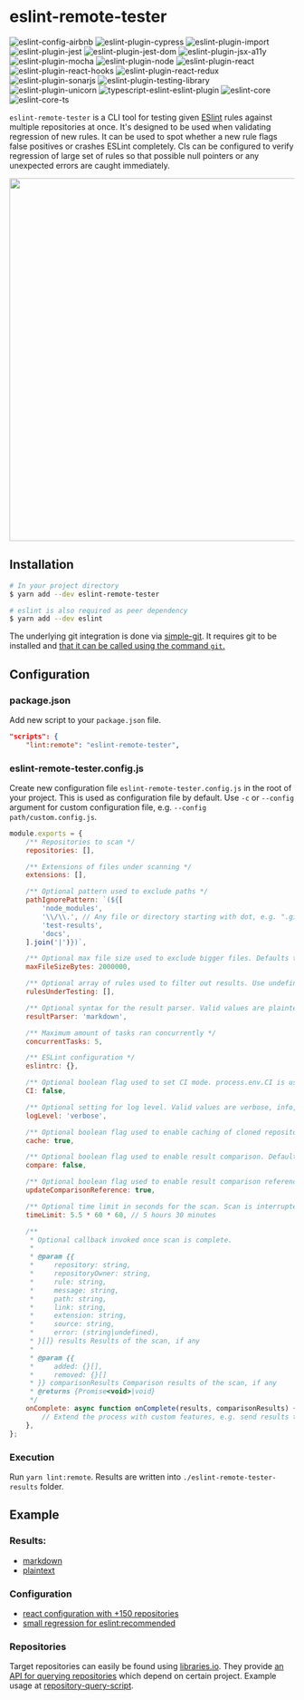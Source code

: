 # eslint-remote-tester

![eslint-config-airbnb](https://github.com/AriPerkkio/eslint-remote-tester/workflows/eslint-config-airbnb/badge.svg)
![eslint-plugin-cypress](https://github.com/AriPerkkio/eslint-remote-tester/workflows/eslint-plugin-cypress/badge.svg)
![eslint-plugin-import](https://github.com/AriPerkkio/eslint-remote-tester/workflows/eslint-plugin-import/badge.svg)
![eslint-plugin-jest](https://github.com/AriPerkkio/eslint-remote-tester/workflows/eslint-plugin-jest/badge.svg)
![eslint-plugin-jest-dom](https://github.com/AriPerkkio/eslint-remote-tester/workflows/eslint-plugin-jest-dom/badge.svg)
![eslint-plugin-jsx-a11y](https://github.com/AriPerkkio/eslint-remote-tester/workflows/eslint-plugin-jsx-a11y/badge.svg)
![eslint-plugin-mocha](https://github.com/AriPerkkio/eslint-remote-tester/workflows/eslint-plugin-mocha/badge.svg)
![eslint-plugin-node](https://github.com/AriPerkkio/eslint-remote-tester/workflows/eslint-plugin-node/badge.svg)
![eslint-plugin-react](https://github.com/AriPerkkio/eslint-remote-tester/workflows/eslint-plugin-react/badge.svg)
![eslint-plugin-react-hooks](https://github.com/AriPerkkio/eslint-remote-tester/workflows/eslint-plugin-react-hooks/badge.svg)
![eslint-plugin-react-redux](https://github.com/AriPerkkio/eslint-remote-tester/workflows/eslint-plugin-react-redux/badge.svg)
![eslint-plugin-sonarjs](https://github.com/AriPerkkio/eslint-remote-tester/workflows/eslint-plugin-sonarjs/badge.svg)
![eslint-plugin-testing-library](https://github.com/AriPerkkio/eslint-remote-tester/workflows/eslint-plugin-testing-library/badge.svg)
![eslint-plugin-unicorn](https://github.com/AriPerkkio/eslint-remote-tester/workflows/eslint-plugin-unicorn/badge.svg)
![typescript-eslint-eslint-plugin](https://github.com/AriPerkkio/eslint-remote-tester/workflows/typescript-eslint-eslint-plugin/badge.svg)
![eslint-core](https://github.com/AriPerkkio/eslint-remote-tester/workflows/eslint-core/badge.svg)
![eslint-core-ts](https://github.com/AriPerkkio/eslint-remote-tester/workflows/eslint-core-ts/badge.svg)

`eslint-remote-tester` is a CLI tool for testing given [ESlint](https://github.com/eslint/eslint) rules against multiple repositories at once. It's designed to be used when validating regression of new rules. It can be used to spot whether a new rule flags false positives or crashes ESLint completely. CIs can be configured to verify regression of large set of rules so that possible null pointers or any unexpected errors are caught immediately.

<p align="center">
  <img width="640" src="https://raw.githubusercontent.com/AriPerkkio/eslint-remote-tester/HEAD/docs/demo.svg">
</p>

## Installation

```sh
# In your project directory
$ yarn add --dev eslint-remote-tester

# eslint is also required as peer dependency
$ yarn add --dev eslint
```

The underlying git integration is done via [simple-git](https://github.com/steveukx/git-js). It requires git to be installed and [that it can be called using the command `git`.](https://github.com/steveukx/git-js#dependencies)

## Configuration

### package.json

Add new script to your `package.json` file.

```json
"scripts": {
    "lint:remote": "eslint-remote-tester",
```

### eslint-remote-tester.config.js

Create new configuration file `eslint-remote-tester.config.js` in the root of your project. This is used as configuration file by default. Use `-c` or `--config` argument for custom configuration file, e.g. `--config path/custom.config.js`.

```js
module.exports = {
    /** Repositories to scan */
    repositories: [],

    /** Extensions of files under scanning */
    extensions: [],

    /** Optional pattern used to exclude paths */
    pathIgnorePattern: `(${[
        'node_modules',
        '\\/\\.', // Any file or directory starting with dot, e.g. ".git"
        'test-results',
        'docs',
    ].join('|')})`,

    /** Optional max file size used to exclude bigger files. Defaults to 2 megabytes. */
    maxFileSizeBytes: 2000000,

    /** Optional array of rules used to filter out results. Use undefined or empty array when ESLint crashes are the only interest */
    rulesUnderTesting: [],

    /** Optional syntax for the result parser. Valid values are plaintext, markdown. Defaults to markdown on CLI, plaintext on CI */
    resultParser: 'markdown',

    /** Maximum amount of tasks ran concurrently */
    concurrentTasks: 5,

    /** ESLint configuration */
    eslintrc: {},

    /** Optional boolean flag used to set CI mode. process.env.CI is used when not set. */
    CI: false,

    /** Optional setting for log level. Valid values are verbose, info, warn, error. Defaults to verbose. */
    logLevel: 'verbose',

    /** Optional boolean flag used to enable caching of cloned repositories. For CIs it's ideal to disable caching. Defaults to true. */
    cache: true,

    /** Optional boolean flag used to enable result comparison. Defaults to false. */
    compare: false,

    /** Optional boolean flag used to enable result comparison reference updating. Used only when compare is enable. Defaults to true. */
    updateComparisonReference: true,

    /** Optional time limit in seconds for the scan. Scan is interrupted after reaching the limit. Defaults to 5 hours 30 minutes. */
    timeLimit: 5.5 * 60 * 60, // 5 hours 30 minutes

    /**
     * Optional callback invoked once scan is complete.
     *
     * @param {{
     *     repository: string,
     *     repositoryOwner: string,
     *     rule: string,
     *     message: string,
     *     path: string,
     *     link: string,
     *     extension: string,
     *     source: string,
     *     error: (string|undefined),
     * }[]} results Results of the scan, if any
     *
     * @param {{
     *     added: {}[],
     *     removed: {}[]
     * }} comparisonResults Comparison results of the scan, if any
     * @returns {Promise<void>|void}
     */
    onComplete: async function onComplete(results, comparisonResults) {
        // Extend the process with custom features, e.g. send results to email, create issues to Github...
    },
};
```

### Execution

Run `yarn lint:remote`. Results are written into `./eslint-remote-tester-results` folder.

## Example

### Results:

-   [markdown](docs/results-markdown.md)
-   [plaintext](docs/results-plaintext)

### Configuration

-   [react configuration with +150 repositories](eslint-remote-tester.react.config.js)
-   [small regression for eslint:recommended](eslint-remote-tester.config.js)

### Repositories

Target repositories can easily be found using [libraries.io](https://libraries.io/). They provide [an API for querying repositories](https://libraries.io/api#project-dependent-repositories) which depend on certain project. Example usage at [repository-query-script](configs/repository-query-script/fetch-libraries.js).
